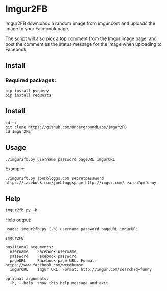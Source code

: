 # Imgur2FB

Imgur2FB downloads a random image from imgur.com and uploads the image to your Facebook page.

The script will also pick a top comment from the Imgur image page, and post the comment as the status message for the image when uploading to Facebook.

## Install

### Required packages:

    pip install pyquery
    pip install requests
    
## Install

    cd ~/
    git clone https://github.com/UndergroundLabs/Imgur2FB
    cd Imgur2FB

## Usage
    
    ./imgur2fb.py username password pageURL imgurURL
    
Example:
    
    ./imgur2fb.py joe@bloggs.com secretpassword https://facebook.com/joebloggspage http://imgur.com/search?q=funny

## Help

    imgur2fb.py -h

Help output:

    usage: imgur2fb.py [-h] username password pageURL imgurURL

    Imgur2FB

    positional arguments:
      username    Facebook username
      password    Facebook password
      pageURL     Facebook page URL. Format: https://www.facebook.com/weedhumor
      imgurURL    Imgur URL. Format: http://imgur.com/search?q=funny

    optional arguments:
      -h, --help  show this help message and exit

